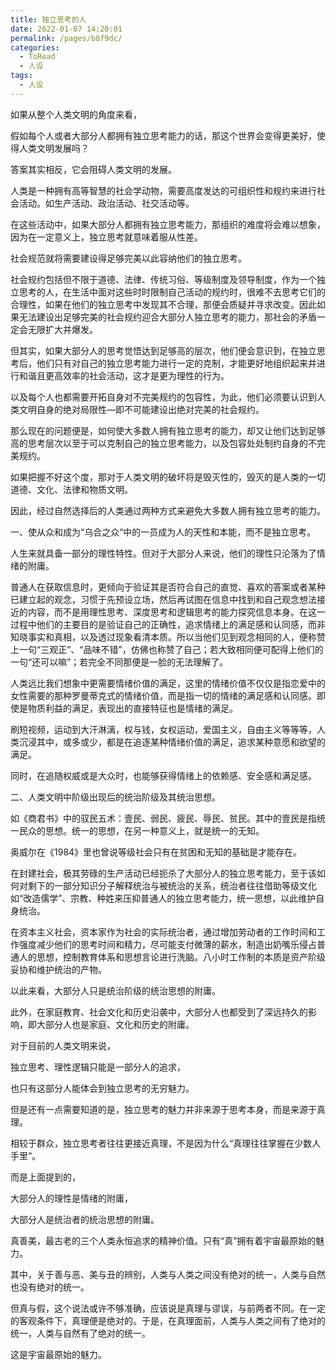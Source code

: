```yaml
---
title: 独立思考的人
date: 2022-01-07 14:20:01
permalink: /pages/b8f9dc/
categories:
  - ToRead
  - 人设
tags:
  - 人设
---
```






如果从整个人类文明的角度来看，

假如每个人或者大部分人都拥有独立思考能力的话，那这个世界会变得更美好，使得人类文明发展吗？

答案其实相反，它会阻碍人类文明的发展。

人类是一种拥有高等智慧的社会学动物，需要高度发达的可组织性和规约来进行社会活动。如生产活动、政治活动、社交活动等。

在这些活动中，如果大部分人都拥有独立思考能力，那组织的难度将会难以想象，因为在一定意义上，独立思考就意味着服从性差。

社会规范就将需要建设得足够完美以此容纳他们的独立思考。

社会规约包括但不限于道德、法律、传统习俗、等级制度及领导制度，作为一个独立思考的人，在生活中面对这些时时限制自己活动的规约时，很难不去思考它们的合理性，如果在他们的独立思考中发现其不合理，那便会质疑并寻求改变。因此如果无法建设出足够完美的社会规约迎合大部分人独立思考的能力，那社会的矛盾一定会无限扩大并爆发。

但其实，如果大部分人的思考觉悟达到足够高的层次，他们便会意识到，在独立思考后，他们只有对自己的独立思考能力进行一定的克制，才能更好地组织起来并进行和谐且更高效率的社会活动，这才是更为理性的行为。

以及每个人也都需要开拓自身对不完美规约的包容性，为此，他们必须要认识到人类文明自身的绝对局限性—即不可能建设出绝对完美的社会规约。

那么现在的问题便是，如何使大多数人拥有独立思考的能力，却又让他们达到足够高的思考层次以至于可以克制自己的独立思考能力，以及包容处处制约自身的不完美规约。

如果把握不好这个度，那对于人类文明的破坏将是毁灭性的，毁灭的是人类的一切道德、文化、法律和物质文明。





因此，经过自然选择后的人类通过两种方式来避免大多数人拥有独立思考的能力。

一、使从众和成为“乌合之众“中的一员成为人的天性和本能，而不是独立思考。

人生来就具备一部分的理性特性。但对于大部分人来说，他们的理性只沦落为了情绪的附庸。

普通人在获取信息时，更倾向于验证其是否符合自己的直觉、喜欢的答案或者某种已建立起的观念，习惯于先预设立场，然后再试图在信息中找到和自己观念想法接近的内容，而不是用理性思考、深度思考和逻辑思考的能力探究信息本身。在这一过程中他们的主要目的是验证自己的正确性，追求情绪上的满足感和认同感，而非知晓事实和真相，以及透过现象看清本质。所以当他们见到观念相同的人，便称赞上一句“三观正”、“品味不错”，仿佛也称赞了自己；若大致相同便可配得上他们的一句“还可以嘛”；若完全不同那便是一脸的无法理解了。

人类远比我们想象中更需要情绪价值的满足，这里的情绪价值不仅仅是指恋爱中的女性需要的那种罗曼蒂克式的情绪价值，而是指一切的情绪的满足感和认同感。即使是物质利益的满足，表现出的直接特征也是情绪的满足。

刷短视频，运动到大汗淋漓，权与钱，女权运动，爱国主义，自由主义等等等，人类沉浸其中，或多或少，都是在追逐某种情绪价值的满足，追求某种意愿和欲望的满足。

同时，在追随权威或是大众时，也能够获得情绪上的依赖感、安全感和满足感。



二、人类文明中阶级出现后的统治阶级及其统治思想。

如《商君书》中的驭民五术：壹民、弱民、疲民、辱民、贫民。其中的壹民是指统一民众的思想。统一的思想，在另一种意义上，就是统一的无知。

奥威尔在《1984》里也曾说等级社会只有在贫困和无知的基础是才能存在。

在封建社会，极其劳碌的生产活动已经扼杀了大部分人的独立思考能力，至于该如何对剩下的一部分知识分子解释统治与被统治的关系，统治者往往借助等级文化如“改造儒学”、宗教、种姓来压抑普通人的独立思考能力，统一思想，以此维护自身统治。

在资本主义社会，资本家作为社会的实际统治者，通过增加劳动者的工作时间和工作强度减少他们的思考时间和精力，尽可能支付微薄的薪水，制造出奶嘴乐侵占普通人的思想，控制教育体系和思想言论进行洗脑。八小时工作制的本质是资产阶级妥协和维护统治的产物。

以此来看，大部分人只是统治阶级的统治思想的附庸。

此外，在家庭教育、社会文化和历史沿袭中，大部分人也都受到了深远持久的影响，即大部分人也是家庭、文化和历史的附庸。





对于目前的人类文明来说，

独立思考、理性逻辑只能是一部分人的追求，

也只有这部分人能体会到独立思考的无穷魅力。

但是还有一点需要知道的是，独立思考的魅力并非来源于思考本身，而是来源于真理。

相较于群众，独立思考者往往更接近真理，不是因为什么“真理往往掌握在少数人手里“。

而是上面提到的，

大部分人的理性是情绪的附庸，

大部分人是统治者的统治思想的附庸。





真善美，最古老的三个人类永恒追求的精神价值。只有“真”拥有着宇宙最原始的魅力。

其中，关于善与恶、美与丑的辨别，人类与人类之间没有绝对的统一，人类与自然也没有绝对的统一。

但真与假，这个说法或许不够准确，应该说是真理与谬误，与前两者不同。在一定的客观条件下，真理便是绝对的。于是，在真理面前，人类与人类之间有了绝对的统一，人类与自然有了绝对的统一。

这是宇宙最原始的魅力。